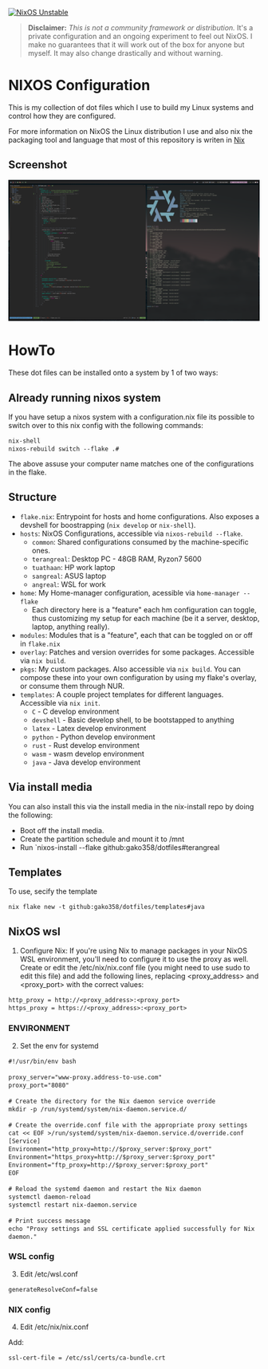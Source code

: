 [![NixOS Unstable](https://img.shields.io/badge/NixOS-unstable-blue.svg?style=flat-square&logo=NixOS&logoColor=white)](https://nixos.org)

> **Disclaimer:** _This is not a community framework or distribution._ It's a
> private configuration and an ongoing experiment to feel out NixOS. I make no
> guarantees that it will work out of the box for anyone but myself. It may also
> change drastically and without warning.

# NIXOS Configuration
This is my collection of dot files which I use to build my Linux systems and
control how they are configured.

For more information on NixOS the Linux distribution I use and also nix
the packaging tool and language that most of this repository is writen in
[Nix](https://nixos.org/)

## Screenshot
![screenshot](https://github.com/Gako358/archive/blob/main/images/config/work.png)

# HowTo
These dot files can be installed onto a system by 1 of two ways:

## Already running nixos system
If you have setup a nixos system with a configuration.nix file its possible to switch over to this nix config with
the following commands:

```shell
nix-shell
nixos-rebuild switch --flake .#
```

The above assuse your computer name matches one of the configurations in the flake.

## Structure

- `flake.nix`: Entrypoint for hosts and home configurations. Also exposes a
  devshell for boostrapping (`nix develop` or `nix-shell`).
- `hosts`: NixOS Configurations, accessible via `nixos-rebuild --flake`.
  - `common`: Shared configurations consumed by the machine-specific ones.
  - `terangreal`: Desktop PC - 48GB RAM, Ryzon7 5600
  - `tuathaan`: HP work laptop
  - `sangreal`: ASUS laptop
  - `angreal`: WSL for work
- `home`: My Home-manager configuration, acessible via `home-manager --flake`
    - Each directory here is a "feature" each hm configuration can toggle, thus
      customizing my setup for each machine (be it a server, desktop, laptop,
      anything really).
- `modules`: Modules that is a "feature", each that can be toggled on or off in `flake.nix`
- `overlay`: Patches and version overrides for some packages. Accessible via
  `nix build`.
- `pkgs`: My custom packages. Also accessible via `nix build`. You can compose
  these into your own configuration by using my flake's overlay, or consume them through NUR.
- `templates`: A couple project templates for different languages. Accessible
  via `nix init`.
    -  `C` - C develop environment
    -  `devshell` - Basic develop shell, to be bootstapped to anything
    -  `latex` - Latex develop environment
    -  `python` - Python develop environment
    -  `rust` - Rust develop environment
    -  `wasm` - wasm develop environment
    -  `java` - Java develop environment


## Via install media
You can also install this via the install media in the nix-install repo by doing the following:

- Boot off the install media.
- Create the partition schedule and mount it to /mnt
- Run `nixos-install --flake github:gako358/dotfiles#terangreal

## Templates
To use, secify the template
```
nix flake new -t github:gako358/dotfiles/templates#java
```


## NixOS wsl
1.  Configure Nix: If you're using Nix to manage packages in your NixOS WSL environment, you'll need to configure it to use the proxy as well. Create or edit the /etc/nix/nix.conf file (you might need to use sudo to edit this file) and add the following lines, replacing <proxy_address> and <proxy_port> with the correct values:

```
http_proxy = http://<proxy_address>:<proxy_port>
https_proxy = https://<proxy_address>:<proxy_port>
```

### ENVIRONMENT
2. Set the env for systemd
```
#!/usr/bin/env bash

proxy_server="www-proxy.address-to-use.com"
proxy_port="8080"

# Create the directory for the Nix daemon service override
mkdir -p /run/systemd/system/nix-daemon.service.d/

# Create the override.conf file with the appropriate proxy settings
cat << EOF >/run/systemd/system/nix-daemon.service.d/override.conf
[Service]
Environment="http_proxy=http://$proxy_server:$proxy_port"
Environment="https_proxy=http://$proxy_server:$proxy_port"
Environment="ftp_proxy=http://$proxy_server:$proxy_port"
EOF

# Reload the systemd daemon and restart the Nix daemon
systemctl daemon-reload
systemctl restart nix-daemon.service

# Print success message
echo "Proxy settings and SSL certificate applied successfully for Nix daemon."
```
### WSL config
3. Edit /etc/wsl.conf

```
generateResolveConf=false
```

### NIX config
4. Edit /etc/nix/nix.conf

Add:
```
ssl-cert-file = /etc/ssl/certs/ca-bundle.crt
```

